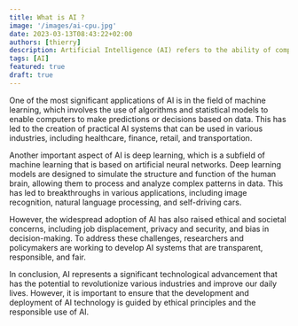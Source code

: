 ```yaml
---
title: What is AI ?
image: '/images/ai-cpu.jpg'
date: 2023-03-13T08:43:22+02:00
authors: [thierry]
description: Artificial Intelligence (AI) refers to the ability of computers and machines to perform tasks that typically require human intelligence, such as visual perception, speech recognition, decision-making, and language translation. The development of AI technology has been driven by advancements in computer processing power, data storage and the availability of large datasets for training machine learning models. This has led to significant progress in various AI subfields, including computer vision, natural language processing, and robotics.
tags: [AI]
featured: true
draft: true
---
```


One of the most significant applications of AI is in the field of machine learning, which involves the use of algorithms and statistical models to enable computers to make predictions or decisions based on data. This has led to the creation of practical AI systems that can be used in various industries, including healthcare, finance, retail, and transportation.

Another important aspect of AI is deep learning, which is a subfield of machine learning that is based on artificial neural networks. Deep learning models are designed to simulate the structure and function of the human brain, allowing them to process and analyze complex patterns in data. This has led to breakthroughs in various applications, including image recognition, natural language processing, and self-driving cars.

However, the widespread adoption of AI has also raised ethical and societal concerns, including job displacement, privacy and security, and bias in decision-making. To address these challenges, researchers and policymakers are working to develop AI systems that are transparent, responsible, and fair.

In conclusion, AI represents a significant technological advancement that has the potential to revolutionize various industries and improve our daily lives. However, it is important to ensure that the development and deployment of AI technology is guided by ethical principles and the responsible use of AI.

